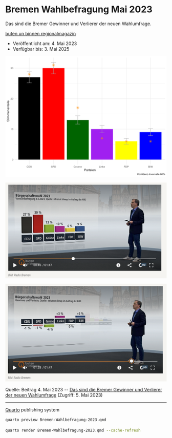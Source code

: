 # Bremen Wahlbefragung Mai 2023

Das sind die Bremer Gewinner und Verlierer der neuen Wahlumfrage.

[buten un binnen regionalmagazin](https://www.butenunbinnen.de/)

+ Veröffentlicht am: 4. Mai 2023
+ Verfügbar bis: 3. Mai 2025

![Stimmenanteile Parteien](wahlbefragung.png)

![Vorwahlbefragung](a-Vorwahlbefragung.png)

![Gewinne-Verluste](b-Gewinne-Verluste.png)

Quelle: Beitrag 4. Mai 2023 -- [Das sind die Bremer Gewinner und Verlierer der neuen Wahlumfrage](https://www.butenunbinnen.de/videos/wahlen-infratest-sonntagsfrage-100.html) (Zugriff: 5. Mai 2023)

---

[Quarto](https://quarto.org/) publishing system

```sh
quarto preview Bremen-Wahlbefragung-2023.qmd

quarto render Bremen-Wahlbefragung-2023.qmd --cache-refresh
```
